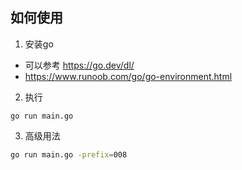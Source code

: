 ## 如何使用

1. 安装go
- 可以参考 https://go.dev/dl/
- https://www.runoob.com/go/go-environment.html
2. 执行
```
go run main.go
```

3. 高级用法
```sh
go run main.go -prefix=008
```